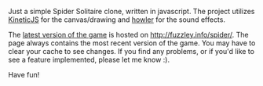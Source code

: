 Just a simple Spider Solitaire clone, written in javascript. 
The project utilizes [KineticJS](http://kineticjs.com/) for the canvas/drawing and [howler](http://goldfirestudios.com/blog/104/howler.js-Modern-Web-Audio-Javascript-Library) for the sound effects.

The [latest version of the game](http://fuzzley.info/spider/) is hosted on http://fuzzley.info/spider/. The page always contains the most recent version of the game. You may have to clear your cache to see changes. If you find any problems, or if you'd like to see a feature implemented, please let me know :).

Have fun!
